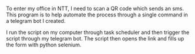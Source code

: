 To enter my office in NTT, I need to scan a QR code which sends an sms. This program is to help automate the process through a single command in a telegram bot I created.

I run the script on my computer through task scheduler and then trigger the script through my telegram bot. The script then opens the link and fills up the form with python selenium.
